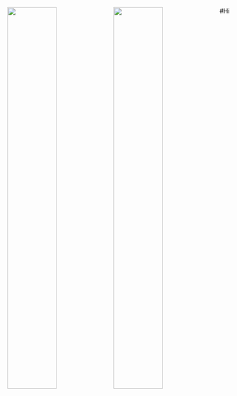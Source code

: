 #Hi
<img align="left" width="47%" src="https://github-readme-stats.vercel.app/api?username=KLamaniakou&show_icons=true&theme=radical" />
<img align="left" width="47%" src="https://github-readme-stats.vercel.app/api/top-langs/?username=KLamaniakou&hide_progress=false" />
